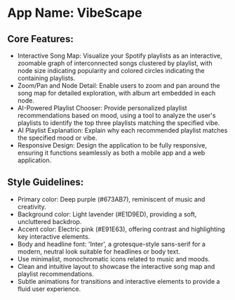 # **App Name**: VibeScape

## Core Features:

- Interactive Song Map: Visualize your Spotify playlists as an interactive, zoomable graph of interconnected songs clustered by playlist, with node size indicating popularity and colored circles indicating the containing playlists.
- Zoom/Pan and Node Detail: Enable users to zoom and pan around the song map for detailed exploration, with album art embedded in each node.
- AI-Powered Playlist Chooser: Provide personalized playlist recommendations based on mood, using a tool to analyze the user's playlists to identify the top three playlists matching the specified vibe.
- AI Playlist Explanation: Explain why each recommended playlist matches the specified mood or vibe.
- Responsive Design: Design the application to be fully responsive, ensuring it functions seamlessly as both a mobile app and a web application.

## Style Guidelines:

- Primary color: Deep purple (#673AB7), reminiscent of music and creativity.
- Background color: Light lavender (#E1D9ED), providing a soft, uncluttered backdrop.
- Accent color: Electric pink (#E91E63), offering contrast and highlighting key interactive elements.
- Body and headline font: 'Inter', a grotesque-style sans-serif for a modern, neutral look suitable for headlines or body text.
- Use minimalist, monochromatic icons related to music and moods.
- Clean and intuitive layout to showcase the interactive song map and playlist recommendations.
- Subtle animations for transitions and interactive elements to provide a fluid user experience.